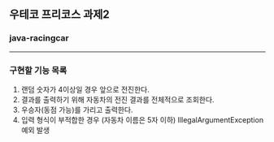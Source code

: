 ## 우테코 프리코스 과제2
### java-racingcar

---

### 구현할 기능 목록

1. 랜덤 숫자가 4이상일 경우 앞으로 전진한다.
2. 결과를 출력하기 위해 자동차의 전진 결과를 전체적으로 조회한다.
3. 우승자(동점 가능)를 가리고 출력한다.
4. 입력 형식이 부적합한 경우 (자동차 이름은 5자 이하) IllegalArgumentException 예외 발생
